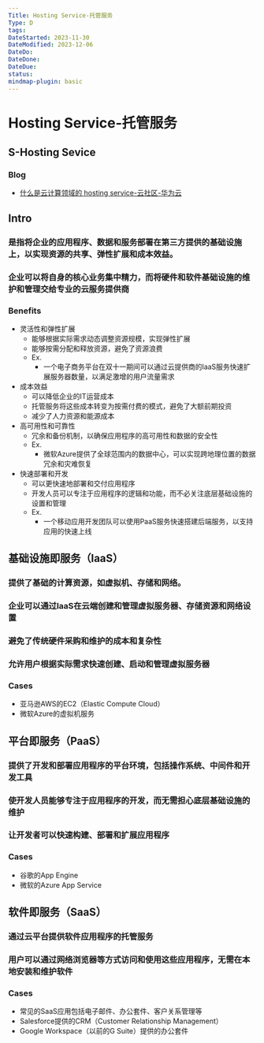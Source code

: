 ```yaml
---
Title: Hosting Service-托管服务
Type: D
tags: 
DateStarted: 2023-11-30
DateModified: 2023-12-06
DateDo: 
DateDone: 
DateDue: 
status: 
mindmap-plugin: basic
---
```


# Hosting Service-托管服务

## S-Hosting Sevice

### Blog
- [什么是云计算领域的 hosting service-云社区-华为云](https://bbs.huaweicloud.com/blogs/409429)

## Intro

### 是指将企业的应用程序、数据和服务部署在第三方提供的基础设施上，以实现资源的共享、弹性扩展和成本效益。

### 企业可以将自身的核心业务集中精力，而将硬件和软件基础设施的维护和管理交给专业的云服务提供商

### Benefits
- 灵活性和弹性扩展
    - 能够根据实际需求动态调整资源规模，实现弹性扩展
    - 能够按需分配和释放资源，避免了资源浪费
    - Ex.
        - 一个电子商务平台在双十一期间可以通过云提供商的IaaS服务快速扩展服务器数量，以满足激增的用户流量需求
- 成本效益
    - 可以降低企业的IT运营成本
    - 托管服务将这些成本转变为按需付费的模式，避免了大额前期投资
    - 减少了人力资源和能源成本
- 高可用性和可靠性
    - 冗余和备份机制，以确保应用程序的高可用性和数据的安全性
    - Ex.
        - 微软Azure提供了全球范围内的数据中心，可以实现跨地理位置的数据冗余和灾难恢复
- 快速部署和开发
    - 可以更快速地部署和交付应用程序
    - 开发人员可以专注于应用程序的逻辑和功能，而不必关注底层基础设施的设置和管理
    - Ex.
        - 一个移动应用开发团队可以使用PaaS服务快速搭建后端服务，以支持应用的快速上线

## 基础设施即服务（IaaS）

### 提供了基础的计算资源，如虚拟机、存储和网络。

### 企业可以通过IaaS在云端创建和管理虚拟服务器、存储资源和网络设置

### 避免了传统硬件采购和维护的成本和复杂性

### 允许用户根据实际需求快速创建、启动和管理虚拟服务器

### Cases
- 亚马逊AWS的EC2（Elastic Compute Cloud）
- 微软Azure的虚拟机服务

## 平台即服务（PaaS）

### 提供了开发和部署应用程序的平台环境，包括操作系统、中间件和开发工具

### 使开发人员能够专注于应用程序的开发，而无需担心底层基础设施的维护

### 让开发者可以快速构建、部署和扩展应用程序

### Cases
- 谷歌的App Engine
- 微软的Azure App Service

## 软件即服务（SaaS）

### 通过云平台提供软件应用程序的托管服务

### 用户可以通过网络浏览器等方式访问和使用这些应用程序，无需在本地安装和维护软件

### Cases
- 常见的SaaS应用包括电子邮件、办公套件、客户关系管理等
- Salesforce提供的CRM（Customer Relationship Management）
- Google Workspace（以前的G Suite）提供的办公套件